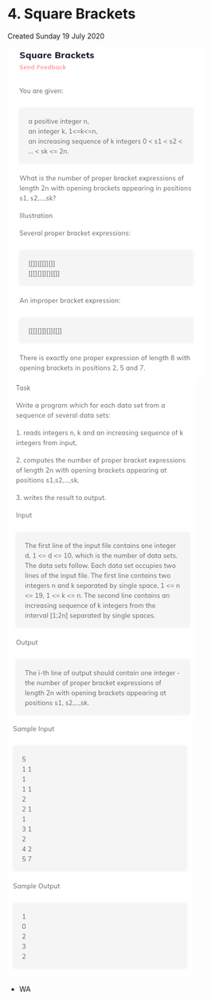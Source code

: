 # 4. Square Brackets
Created Sunday 19 July 2020

![](4._Square_Brackets_-_80/pasted_image.png)
![](4._Square_Brackets_-_80/pasted_image001.png)
![](4._Square_Brackets_-_80/pasted_image002.png)

* WA


